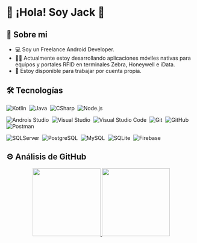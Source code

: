 # 📲 ¡Hola! Soy Jack 👋

## 🧑 Sobre mi
- 💻 Soy un Freelance Android Developer.
- 👨‍💻 Actualmente estoy desarrollando aplicaciones móviles nativas para equipos y portales RFID en terminales Zebra, Honeywell e iData.
- 🤝 Estoy disponible para trabajar por cuenta propia.


## 🛠 Tecnologías

![Kotlin](https://img.shields.io/badge/-Kotlin-05122A?style=flat&logo=kotlin)&nbsp;
![Java](https://img.shields.io/badge/-Java-05122A?style=flat&logo=Java&logoColor=FFA518)&nbsp;
![CSharp](https://img.shields.io/badge/C%20Sharp-05122A)&nbsp;
![Node.js](https://img.shields.io/badge/-Node.js-05122A?style=flat&logo=node.js)&nbsp;

![Androis Studio](https://img.shields.io/badge/-Android%20Studio-05122A?style=flat&logo=android-studio)&nbsp;
![Visual Studio](https://img.shields.io/badge/-Visual%20Studio-05122A?style=flat&logo=visual-studio&logoColor=007ACC)&nbsp;
![Visual Studio Code](https://img.shields.io/badge/Visual%20Studio%20Code-05122A.svg?style=flat&logo=visual-studio-code&logoColor=white)&nbsp;
![Git](https://img.shields.io/badge/-Git-05122A?style=flat&logo=git)&nbsp;
![GitHub](https://img.shields.io/badge/-GitHub-05122A?style=flat&logo=github)&nbsp;
![Postman](https://img.shields.io/badge/Postman-05122A?logo=postman&logoColor=white)&nbsp;

![SQLServer](https://img.shields.io/badge/-SQL%20Server-05122A?&logo=Sqlserver)&nbsp;
![PostgreSQL](https://img.shields.io/badge/-PostgreSQL-05122A?&logo=PostgreSQL)&nbsp;
![MySQL](https://img.shields.io/badge/-MySQL-05122A?&logo=MySQL)&nbsp;
![SQLite](https://img.shields.io/badge/-SQLite-05122A?&logo=SQLite)&nbsp;
![Firebase](https://img.shields.io/badge/Firebase-05122A.svg?logo=firebase&logoColor=white)&nbsp;


## ⚙️ Análisis de GitHub
<p align="center">
<a href="https://github.com/programadorescs">
  <img height="180em" src="https://github-readme-stats-eight-theta.vercel.app/api?username=programadorescs&show_icons=true&theme=algolia&include_all_commits=true&count_private=true"/>
  <img height="180em" src="https://github-readme-stats-eight-theta.vercel.app/api/top-langs/?username=programadorescs&layout=compact&langs_count=8&theme=algolia"/>
</a>
</p>
<!--
**programadorescs/programadorescs** is a ✨ _special_ ✨ repository because its `README.md` (this file) appears on your GitHub profile.

Here are some ideas to get you started:

- 🔭 I’m currently working on ...
- 🌱 I’m currently learning ...
- 👯 I’m looking to collaborate on ...
- 🤔 I’m looking for help with ...
- 💬 Ask me about ...
- 📫 How to reach me: ...
- 😄 Pronouns: ...
- ⚡ Fun fact: ...
-->
